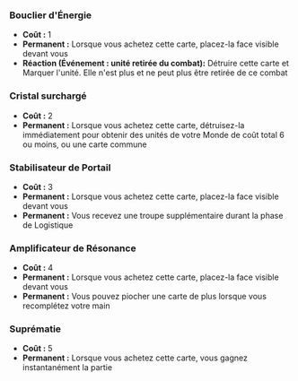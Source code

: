 ### Bouclier d'Énergie
- **Coût :** 1
- **Permanent :** Lorsque vous achetez cette carte, placez-la face visible devant vous
- **Réaction (Événement : unité retirée du combat):**
    Détruire cette carte et Marquer l'unité. Elle n'est plus et ne peut plus être retirée de ce combat


### Cristal surchargé
- **Coût :** 2
- **Permanent :** Lorsque vous achetez cette carte, détruisez-la immédiatement pour obtenir des unités de votre Monde de coût total 6 ou moins, ou une carte commune


### Stabilisateur de Portail
- **Coût :** 3
- **Permanent :** Lorsque vous achetez cette carte, placez-la face visible devant vous
- **Permanent :** Vous recevez une troupe supplémentaire durant la phase de Logistique


### Amplificateur de Résonance
- **Coût :** 4
- **Permanent :** Lorsque vous achetez cette carte, placez-la face visible devant vous
- **Permanent :** Vous pouvez piocher une carte de plus lorsque vous recomplétez votre main


### Suprématie
- **Coût :** 5
- **Permanent :** Lorsque vous achetez cette carte, vous gagnez instantanément la partie
